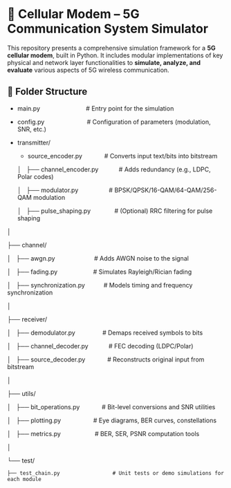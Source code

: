 # 📶 Cellular Modem – 5G Communication System Simulator

This repository presents a comprehensive simulation framework for a **5G cellular modem**, built in Python. It includes modular implementations of key physical and network layer functionalities to **simulate, analyze, and evaluate** various aspects of 5G wireless communication.

## 📁 Folder Structure 

- main.py                           # Entry point for the simulation

- config.py                         # Configuration of parameters (modulation, SNR, etc.)

- transmitter/
  - source_encoder.py             # Converts input text/bits into bitstream

  │   ├── channel_encoder.py            # Adds redundancy (e.g., LDPC, Polar codes)

  │   ├── modulator.py                  # BPSK/QPSK/16-QAM/64-QAM/256-QAM modulation

  │   ├── pulse_shaping.py              # (Optional) RRC filtering for pulse shaping

│

├── channel/
  
  │   ├── awgn.py                       # Adds AWGN noise to the signal

  │   ├── fading.py                     # Simulates Rayleigh/Rician fading

  │   ├── synchronization.py           # Models timing and frequency synchronization

│

├── receiver/

  │   ├── demodulator.py                # Demaps received symbols to bits

  │   ├── channel_decoder.py            # FEC decoding (LDPC/Polar)

  │   ├── source_decoder.py             # Reconstructs original input from bitstream

│

├── utils/

  │   ├── bit_operations.py             # Bit-level conversions and SNR utilities

  │   ├── plotting.py                   # Eye diagrams, BER curves, constellations

  │   ├── metrics.py                    # BER, SER, PSNR computation tools

│

└── test/

    ├── test_chain.py                 # Unit tests or demo simulations for each module

